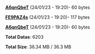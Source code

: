 [**A6qnQbeT**](/data/A6qnQbeT.txt) (24/01/23 - 19:20)- 60 bytes

[**FE9PAZ4s**](/data/FE9PAZ4s.txt) (24/01/23 - 19:20)- 117 bytes

[**A6qnQbeT**](/data/A6qnQbeT.txt) (24/01/23 - 19:20)- 60 bytes

**Total Datas**: 6203

**Total Size**: 36.34 MB / 36.3 MB